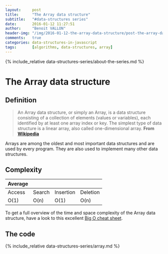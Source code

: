 ```yaml
---
layout:     post
title:      "The Array data structure"
subtitle:   "#data-structures series"
date:       2016-01-12 11:27:51
author:     "Benoit VALLON"
header-img: "/img/2016-01-12-the-array-data-structure/post-the-array-data-structure.jpg"
comments:   true
categories: data-structures-in-javascript
tags:       [algorithms, data-structures, array]
---
```


{% include_relative data-structures-series/about-the-series.md %}

# The Array data structure

## Definition

> An Array data structure, or simply an Array, is a data structure consisting of a collection of elements (values or variables), each identified by at least one array index or key. The simplest type of data structure is a linear array, also called one-dimensional array.
**From [Wikipedia](https://en.wikipedia.org/wiki/Array_data_structure)**

Arrays are among the oldest and most important data structures and are used by every program. They are also used to implement many other data structures.

## Complexity

Average ||||
--- | --- | --- | ---
Access|Search|Insertion|Deletion
O(1) | O(n) | O(1) | O(n)

To get a full overview of the time and space complexity of the Array data structure, have a look to this excellent [Big O cheat sheet](http://bigocheatsheet.com/).

## The code

{% include_relative data-structures-series/array.md %}
